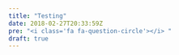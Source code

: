 ```yaml
---
title: "Testing"
date: 2018-02-27T20:33:59Z
pre: "<i class='fa fa-question-circle'></i> "
draft: true
---
```


